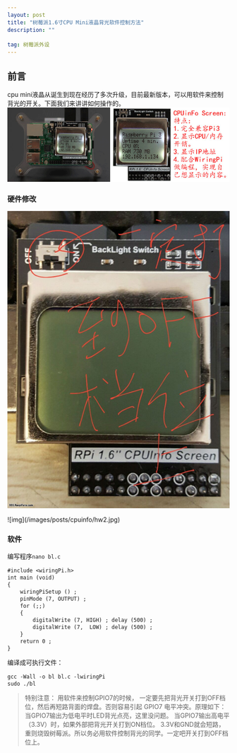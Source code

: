 ```yaml
---
layout: post
title: "树莓派1.6寸CPU Mini液晶背光软件控制方法"
description: ""

tag: 树莓派外设
---
```



## 前言
  cpu mini液晶从诞生到现在经历了多次升级，目前最新版本，可以用软件来控制背光的开关。下面我们来讲讲如何操作的。
![img](/images/posts/cpuinfo/show.gif)


### 硬件修改
![img](/images/posts/cpuinfo/hw.jpg)
<p></p>
![img](/images/posts/cpuinfo/hw2.jpg)

### 软件
编写程序`nano bl.c`

    #include <wiringPi.h>
    int main (void)
    {
        wiringPiSetup () ;
        pinMode (7, OUTPUT) ;
        for (;;)
        {
            digitalWrite (7, HIGH) ; delay (500) ;
            digitalWrite (7,  LOW) ; delay (500) ;
        }
        return 0 ;
    }
    

编译成可执行文件：

	gcc -Wall -o bl bl.c -lwiringPi
	sudo ./bl

> 特别注意：
> 用软件来控制GPIO7的时候， 一定要先把背光开关打到OFF档位，然后再短路背面的焊盘。否则容易引起 GPIO7 电平冲突。原理如下：当GPIO7输出为低电平时LED背光点亮，这里没问题。 当GPIO7输出高电平（3.3V）时，如果外部把背光开关打到ON档位。 3.3V和GND就会短路，重则烧毁树莓派。所以务必用软件控制背光的同学。一定吧开关打到OFF档位上。



